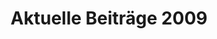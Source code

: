 ---
title: Aktuelle Beiträge 2009
menu:
  main:
    parent: Aktuelles
    weight: 2009
    name: "2009"
---